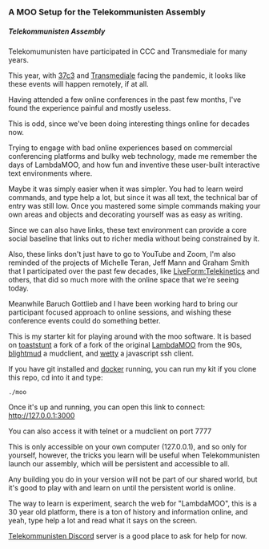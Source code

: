 ### A MOO Setup for the Telekommunisten Assembly

##### Telekommunisten Assembly

Telekomumunisten have participated in CCC and Transmediale for
many years. 

This year, with
[37c3](https://events.ccc.de/2020/06/06/aktueller-stand-zum-37c3/) and
[Transmediale](https://transmediale.de/) facing the pandemic,
it looks like these events will happen remotely, if at all.

Having attended a few online conferences in the past few months, I've found the
experience painful and mostly useless.

This is odd, since we've been doing interesting things online for decades now.

Trying to engage with bad online experiences based on commercial conferencing
platforms and bulky web technology, made me remember the days of LambdaMOO, and
how fun and inventive these user-built interactive text environments where.

Maybe it was simply easier when it was simpler. You had to learn weird
commands, and type help a lot, but since it was all text, the technical bar of
entry was still low. Once you mastered some simple commands making your own
areas and objects and decorating yourself was as easy as writing.

Since we can also have links, these text environment can provide a core social
baseline that links out to richer media without being constrained by it.

Also, these links don't just have to go to YouTube and Zoom, I'm also reminded
of the projects of Michelle Teran, Jeff Mann and Graham Smith that
I participated over the past few decades, like
[LiveForm:Telekinetics](http://www.ubermatic.org/?p=191) and others, that did so
much more with the online space that we're seeing today.

Meanwhile Baruch Gottlieb and I have been working hard to bring our participant
focused approach to online sessions, and wishing these conference events could
do something better.

This is my starter kit for playing around with the moo software. It is based on
[toaststunt](https://github.com/lisdude/toaststunt) a fork of a fork of the
original [LambdaMOO](https://en.wikipedia.org/wiki/LambdaMOO) from the 90s,
[blightmud](https://github.com/LiquidityC/Blightmud) a mudclient, and
[wetty](https://github.com/butlerx/wetty) a javascript ssh client.

If you have git installed and [docker](https://docker.com) running, you can run
my kit if you clone this repo, cd into it and type:

```
./moo
```

Once it's up and running, you can open this link to connect: http://127.0.0.1:3000

You can also access it with telnet or a mudclient on port 7777

This is only accessible on your own computer (127.0.0.1), and so only for
yourself, however, the tricks you learn will be useful when Telekommunisten
launch our assembly, which will be persistent and accessible to all.

Any building you do in your version will not be part of our shared world, but
it's good to play with and learn on until the persistent world is online.

The way to learn is experiment, search the web for "LambdaMOO", this is a 30
year old platform, there is a ton of history and information online, and yeah,
type help a lot and read what it says on the screen.

[Telekommunisten Discord](https://discord.com/invite/pQV97gY) server is a good
place to ask for help for now.

